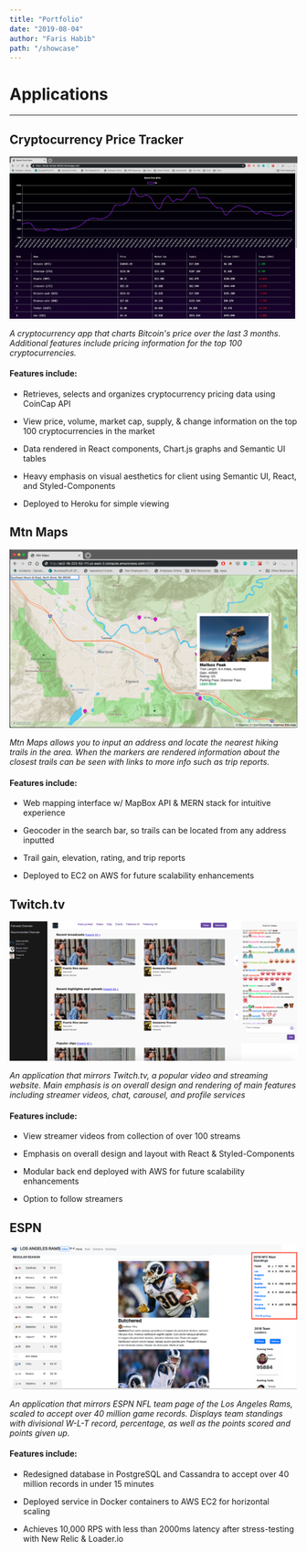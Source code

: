 ```yaml
---
title: "Portfolio"
date: "2019-08-04"
author: "Faris Habib"
path: "/showcase"
---
```


# Applications

---

## Cryptocurrency Price Tracker

[![Crypto App](../images/crypto-sample.png?raw=true "Price Info. Click to view app.")](https://damp-temple-98185.herokuapp.com/)

<i>A cryptocurrency app that charts Bitcoin's price over the last 3 months. Additional features include pricing information for the top 100 cryptocurrencies.</i>

#### Features include:

  - Retrieves, selects and organizes cryptocurrency pricing data using CoinCap API

  - View price, volume, market cap, supply, & change information on the top 100 cryptocurrencies in the market

  - Data rendered in React components, Chart.js graphs and Semantic UI tables

  - Heavy emphasis on visual aesthetics for client using Semantic UI, React, and Styled-Components

  - Deployed to Heroku for simple viewing


## Mtn Maps

[![Mtn Maps](../images/mtn-maps-sample.png?raw=true "Mtn Maps Trail Markers & Popup Info")]()

<i>Mtn Maps allows you to input an address and locate the nearest hiking trails in the area.
When the markers are rendered information about the closest trails can be seen with links to more info such as trip reports.</i>


#### Features include:

  - Web mapping interface w/ MapBox API & MERN stack for intuitive experience

  - Geocoder in the search bar, so trails can be located from any address inputted

  - Trail gain, elevation, rating, and trip reports

  - Deployed to EC2 on AWS for future scalability enhancements


## Twitch.tv

[![Twitch](../images/fec-sample.png?raw=true "Twitch Sample")]()

<i>An application that mirrors Twitch.tv, a popular video and streaming website.
Main emphasis is on overall design and rendering of main features including streamer videos, chat, carousel, and profile services</i>

#### Features include:

  - View streamer videos from collection of over 100 streams

  - Emphasis on overall design and layout with React & Styled-Components

  - Modular back end deployed with AWS for future scalability enhancements

  - Option to follow streamers


## ESPN

[![ESPN](../images/sdc-sample.png?raw=true "ESPN Sample")]()

<i>An application that mirrors ESPN NFL team page of the Los Angeles Rams, scaled to accept over 40 million game records.
Displays team standings with divisional W-L-T record, percentage, as well as the points scored and points given up. </i>


#### Features include:

  - Redesigned database in PostgreSQL and Cassandra to accept over 40 million records in under 15 minutes

  - Deployed service in Docker containers to AWS EC2 for horizontal scaling

  - Achieves 10,000 RPS with less than 2000ms latency after stress-testing with New Relic & Loader.io